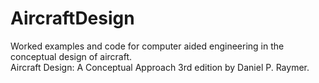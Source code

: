 # AircraftDesign
Worked examples and code for computer aided engineering in the conceptual design of aircraft.  
Aircraft Design: A Conceptual Approach 3rd edition by Daniel P. Raymer.
